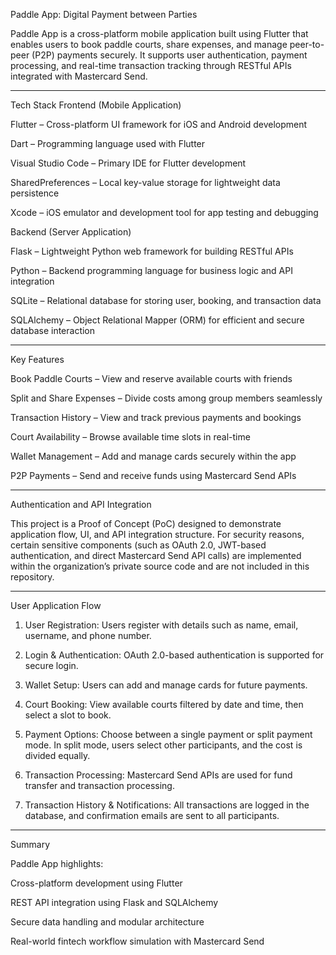Paddle App: Digital Payment between Parties

Paddle App is a cross-platform mobile application built using Flutter that enables users to book paddle courts, share expenses, and manage peer-to-peer (P2P) payments securely.
It supports user authentication, payment processing, and real-time transaction tracking through RESTful APIs integrated with Mastercard Send.

--------------------------------------------------------------------------------------------------------------------------------------------------------------
Tech Stack
Frontend (Mobile Application)

Flutter – Cross-platform UI framework for iOS and Android development

Dart – Programming language used with Flutter

Visual Studio Code – Primary IDE for Flutter development

SharedPreferences – Local key-value storage for lightweight data persistence

Xcode – iOS emulator and development tool for app testing and debugging

Backend (Server Application)

Flask – Lightweight Python web framework for building RESTful APIs

Python – Backend programming language for business logic and API integration

SQLite – Relational database for storing user, booking, and transaction data

SQLAlchemy – Object Relational Mapper (ORM) for efficient and secure database interaction


--------------------------------------------------------------------------------------------------------------------------------------------------------------

Key Features

Book Paddle Courts – View and reserve available courts with friends

Split and Share Expenses – Divide costs among group members seamlessly

Transaction History – View and track previous payments and bookings

Court Availability – Browse available time slots in real-time

Wallet Management – Add and manage cards securely within the app

P2P Payments – Send and receive funds using Mastercard Send APIs



--------------------------------------------------------------------------------------------------------------------------------------------------------------

Authentication and API Integration

This project is a Proof of Concept (PoC) designed to demonstrate application flow, UI, and API integration structure.
For security reasons, certain sensitive components (such as OAuth 2.0, JWT-based authentication, and direct Mastercard Send API calls) are implemented within the organization’s private source code and are not included in this repository.


--------------------------------------------------------------------------------------------------------------------------------------------------------------

User Application Flow

1. User Registration:
Users register with details such as name, email, username, and phone number.

2. Login & Authentication:
OAuth 2.0-based authentication is supported for secure login.

3. Wallet Setup:
Users can add and manage cards for future payments.

4. Court Booking:
View available courts filtered by date and time, then select a slot to book.

5. Payment Options:
Choose between a single payment or split payment mode.
In split mode, users select other participants, and the cost is divided equally.

6. Transaction Processing:
Mastercard Send APIs are used for fund transfer and transaction processing.

7. Transaction History & Notifications:
All transactions are logged in the database, and confirmation emails are sent to all participants.

--------------------------------------------------------------------------------------------------------------------------------------------------------------

Summary

Paddle App highlights:

Cross-platform development using Flutter

REST API integration using Flask and SQLAlchemy

Secure data handling and modular architecture

Real-world fintech workflow simulation with Mastercard Send
